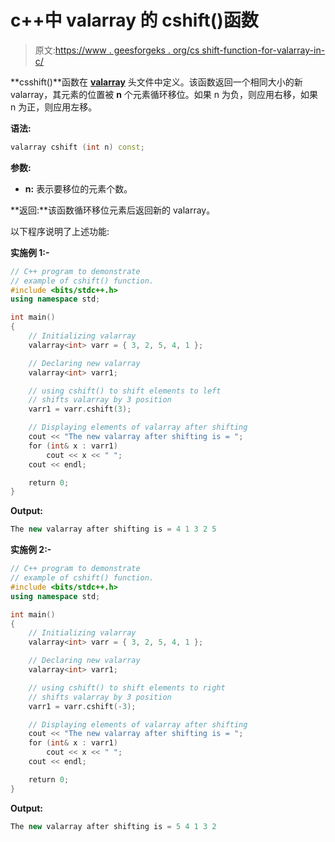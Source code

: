 # c++中 valarray 的 cshift()函数

> 原文:[https://www . geesforgeks . org/cs shift-function-for-valarray-in-c/](https://www.geeksforgeeks.org/cshift-function-for-valarray-in-c/)

**csshift()**函数在 **[valarray](https://www.geeksforgeeks.org/std-valarray-class-c/)** 头文件中定义。该函数返回一个相同大小的新 valarray，其元素的位置被 **n** 个元素循环移位。如果 n 为负，则应用右移，如果 n 为正，则应用左移。

**语法:**

```cpp
valarray cshift (int n) const;

```

**参数:**

*   **n:** 表示要移位的元素个数。

**返回:**该函数循环移位元素后返回新的 valarray。

以下程序说明了上述功能:

**实施例 1:-**

```cpp
// C++ program to demonstrate
// example of cshift() function.
#include <bits/stdc++.h>
using namespace std;

int main()
{
    // Initializing valarray
    valarray<int> varr = { 3, 2, 5, 4, 1 };

    // Declaring new valarray
    valarray<int> varr1;

    // using cshift() to shift elements to left
    // shifts valarray by 3 position
    varr1 = varr.cshift(3);

    // Displaying elements of valarray after shifting
    cout << "The new valarray after shifting is = ";
    for (int& x : varr1)
        cout << x << " ";
    cout << endl;

    return 0;
}
```

**Output:**

```cpp
The new valarray after shifting is = 4 1 3 2 5

```

**实施例 2:-**

```cpp
// C++ program to demonstrate
// example of cshift() function.
#include <bits/stdc++.h>
using namespace std;

int main()
{
    // Initializing valarray
    valarray<int> varr = { 3, 2, 5, 4, 1 };

    // Declaring new valarray
    valarray<int> varr1;

    // using cshift() to shift elements to right
    // shifts valarray by 3 position
    varr1 = varr.cshift(-3);

    // Displaying elements of valarray after shifting
    cout << "The new valarray after shifting is = ";
    for (int& x : varr1)
        cout << x << " ";
    cout << endl;

    return 0;
}
```

**Output:**

```cpp
The new valarray after shifting is = 5 4 1 3 2

```